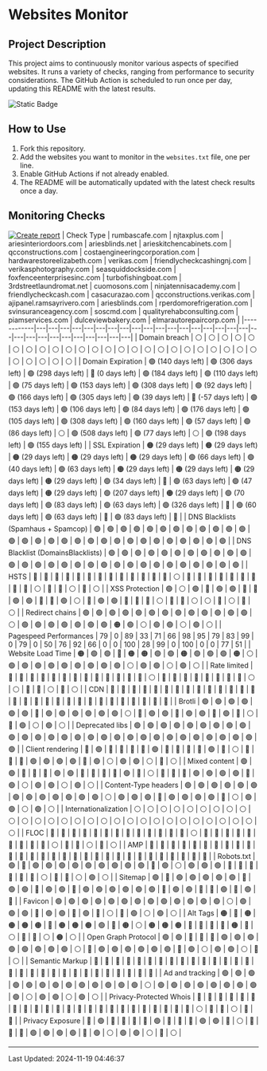 # Websites Monitor
## Project Description

This project aims to continuously monitor various aspects of specified websites. It runs a variety of checks, ranging from performance to security considerations. The GitHub Action is scheduled to run once per day, updating this README with the latest results.

![Static Badge](https://img.shields.io/badge/project_status-alpha-red?style=for-the-badge&logo=github)

## How to Use

1. Fork this repository.
2. Add the websites you want to monitor in the `websites.txt` file, one per line.
3. Enable GitHub Actions if not already enabled.
4. The README will be automatically updated with the latest check results once a day.


## Monitoring Checks
[![Create report](https://github.com/fabriziosalmi/websites-monitor/actions/workflows/create-report.yml/badge.svg)](https://github.com/fabriziosalmi/websites-monitor/actions/workflows/create-report.yml)
| Check Type | rumbascafe.com | njtaxplus.com | ariesinteriordoors.com | ariesblinds.net | arieskitchencabinets.com | qcconstructions.com | costaengineeringcorporation.com | hardwarestoreelizabeth.com | verikas.com | friendlycheckcashingnj.com | verikasphotography.com | seasquiddockside.com | foxfenceenterprisesinc.com | turbofishingboat.com | 3rdstreetlaundromat.net | cuomosons.com | ninjatennisacademy.com | friendlycheckcash.com | casacurazao.com | qcconstructions.verikas.com | ajipanel.ramsayrivero.com | ariesblinds.com | rperdomorefrigeration.com | svinsuranceagency.com | soscmd.com | qualityrehabconsulting.com | piamservices.com | dulceviewbakery.com | elmarautorepaircorp.com |
|------------|---|---|---|---|---|---|---|---|---|---|---|---|---|---|---|---|---|---|---|---|---|---|---|---|---|---|---|---|---|
| Domain breach | ⚪ | ⚪ | ⚪ | ⚪ | ⚪ | ⚪ | ⚪ | ⚪ | ⚪ | ⚪ | ⚪ | ⚪ | ⚪ | ⚪ | ⚪ | ⚪ | ⚪ | ⚪ | ⚪ | ⚪ | ⚪ | ⚪ | ⚪ | ⚪ | ⚪ | ⚪ | ⚪ | ⚪ | ⚪ | 
| Domain Expiration | 🟢 (140 days left) | 🟢 (306 days left) | 🟢 (298 days left) | 🔴 (0 days left) | 🟢 (184 days left) | 🟢 (110 days left) | 🟢 (75 days left) | 🟢 (153 days left) | 🟢 (308 days left) | 🟢 (92 days left) | 🟢 (166 days left) | 🟢 (305 days left) | 🟢 (39 days left) | 🔴 (-57 days left) | 🟢 (153 days left) | 🟢 (106 days left) | 🟢 (84 days left) | 🟢 (176 days left) | 🟢 (105 days left) | 🟢 (308 days left) | 🟢 (160 days left) | 🟢 (57 days left) | 🟢 (86 days left) | ⚪ | 🟢 (508 days left) | 🟢 (77 days left) | ⚪ | 🟢 (198 days left) | 🟢 (155 days left) | 
| SSL Expiration | 🟠 (29 days left) | 🟠 (29 days left) | 🟠 (29 days left) | 🟠 (29 days left) | 🟠 (29 days left) | 🟢 (66 days left) | 🟢 (40 days left) | 🟢 (63 days left) | 🟠 (29 days left) | 🟠 (29 days left) | 🟠 (29 days left) | 🟠 (29 days left) | 🟢 (34 days left) | 🔴 | 🟢 (63 days left) | 🟢 (47 days left) | 🟠 (29 days left) | 🟢 (207 days left) | 🟠 (29 days left) | 🟢 (70 days left) | 🟢 (83 days left) | 🟢 (63 days left) | 🟢 (326 days left) | 🔴 | 🟢 (60 days left) | 🟢 (63 days left) | 🔴 | 🟢 (83 days left) | 🔴 | 
| DNS Blacklists (Spamhaus + Spamcop) | 🟢 | 🟢 | 🟢 | 🟢 | 🟢 | 🟢 | 🟢 | 🟢 | 🟢 | 🟢 | 🟢 | 🟢 | 🟢 | 🟢 | 🟢 | 🟢 | 🟢 | 🟢 | 🟢 | 🟢 | 🟢 | 🟢 | 🟢 | 🟢 | 🟢 | 🟢 | 🟢 | 🟢 | 🟢 | 
| DNS Blacklist (DomainsBlacklists) | 🟢 | 🟢 | 🟢 | 🟢 | 🟢 | 🟢 | 🟢 | 🟢 | 🟢 | 🟢 | 🟢 | 🟢 | 🟢 | 🟢 | 🟢 | 🟢 | 🟢 | 🟢 | 🟢 | 🟢 | 🟢 | 🟢 | 🟢 | 🟢 | 🟢 | 🟢 | 🟢 | 🟢 | 🟢 | 
| HSTS | 🔴 | 🔴 | 🔴 | 🔴 | 🔴 | 🔴 | 🔴 | 🔴 | 🔴 | 🔴 | 🔴 | 🔴 | 🔴 | ⚪ | 🔴 | 🔴 | 🔴 | 🔴 | 🔴 | 🔴 | 🔴 | 🔴 | 🔴 | ⚪ | 🔴 | 🔴 | ⚪ | 🔴 | ⚪ | 
| XSS Protection | 🟢 | ⚪ | 🟢 | 🔴 | 🟢 | 🟢 | 🔴 | 🔴 | 🟢 | 🟢 | 🔴 | 🔴 | 🟢 | ⚪ | 🔴 | 🟢 | 🟢 | 🔴 | 🔴 | 🔴 | ⚪ | 🔴 | 🔴 | ⚪ | ⚪ | 🔴 | ⚪ | 🔴 | ⚪ | 
| Redirect chains | 🟢 | 🟢 | 🟢 | 🟢 | 🟢 | 🟢 | 🟢 | 🟢 | 🟢 | 🟢 | 🟢 | 🟢 | 🟢 | ⚪ | 🟢 | 🟢 | 🟢 | 🟢 | 🟢 | 🟢 | 🟢 | 🟠 | 🟢 | ⚪ | 🟢 | 🟢 | ⚪ | 🟢 | ⚪ | 
| Pagespeed Performances | 79 | 0 | 89 | 33 | 71 | 66 | 98 | 95 | 79 | 83 | 99 | 0 | 79 | 0 | 50 | 76 | 92 | 66 | 0 | 0 | 100 | 28 | 99 | 0 | 100 | 0 | 0 | 77 | 51 | 
| Website Load Time | 🟠 | 🟢 | 🟢 | 🔴 | 🟠 | 🟠 | 🟢 | 🟢 | 🟠 | 🟢 | 🟢 | 🟢 | 🟠 | ⚪ | 🟢 | 🟢 | 🟢 | 🟢 | 🟢 | 🟢 | 🟢 | 🟢 | 🟢 | ⚪ | 🟢 | 🟢 | ⚪ | 🟢 | ⚪ | 
| Rate limited | 🔴 | 🔴 | 🔴 | 🔴 | 🔴 | 🔴 | 🔴 | 🔴 | 🔴 | 🔴 | 🔴 | 🔴 | 🔴 | ⚪ | 🔴 | 🔴 | 🔴 | 🔴 | 🔴 | 🔴 | 🔴 | 🔴 | ⚪ | ⚪ | 🔴 | 🔴 | ⚪ | 🔴 | ⚪ | 
| CDN | 🔴 | 🔴 | 🔴 | 🔴 | 🔴 | 🔴 | 🔴 | 🔴 | 🔴 | 🔴 | 🔴 | 🔴 | 🔴 | 🔴 | 🔴 | 🔴 | 🔴 | 🔴 | 🔴 | 🔴 | 🔴 | 🔴 | 🔴 | 🔴 | 🔴 | 🔴 | 🔴 | 🔴 | 🔴 | 
| Brotli | 🟢 | 🟢 | 🟢 | 🟢 | 🟢 | 🟢 | 🔴 | 🟢 | 🟢 | 🟢 | 🟢 | 🟢 | 🟢 | ⚪ | 🔴 | 🟢 | 🟢 | 🔴 | 🟢 | 🟢 | 🔴 | 🟢 | 🔴 | ⚪ | 🔴 | 🟢 | ⚪ | 🟢 | ⚪ | 
| Deprecated libs | 🟢 | 🟢 | 🟢 | 🟢 | 🟢 | 🟢 | 🟢 | 🟢 | 🟢 | 🟢 | 🟢 | 🟢 | 🟢 | 🟢 | 🟢 | 🟢 | 🟢 | 🟢 | 🟢 | 🟢 | 🟢 | 🟢 | 🟢 | 🟢 | 🟢 | 🟢 | 🟢 | 🟢 | 🟢 | 
| Client rendering | 🔴 | 🟢 | 🔴 | 🔴 | 🔴 | 🔴 | 🟢 | 🔴 | 🔴 | 🔴 | 🔴 | 🟢 | 🔴 | ⚪ | 🔴 | 🔴 | 🔴 | 🟢 | 🟢 | 🟢 | 🟢 | 🔴 | 🟢 | ⚪ | 🟢 | 🟢 | ⚪ | 🔴 | ⚪ | 
| Mixed content | 🟢 | 🟢 | 🔴 | 🔴 | 🔴 | 🟢 | 🟢 | 🔴 | 🔴 | 🔴 | 🔴 | 🟢 | 🔴 | ⚪ | 🔴 | 🔴 | 🔴 | 🟢 | 🟢 | 🟢 | 🟢 | 🔴 | 🟢 | ⚪ | 🟢 | 🟢 | ⚪ | 🟢 | ⚪ | 
| Content-Type headers | 🟢 | 🟢 | 🟢 | 🟢 | 🟢 | 🟢 | 🟢 | 🟢 | 🟢 | 🟢 | 🟢 | 🟢 | 🟢 | ⚪ | 🟢 | 🟢 | 🟢 | 🔴 | 🟢 | 🟢 | 🟢 | 🟢 | 🔴 | ⚪ | 🟢 | 🟢 | ⚪ | 🟢 | ⚪ | 
| Internationalization | ⚪ | ⚪ | ⚪ | ⚪ | ⚪ | ⚪ | ⚪ | ⚪ | ⚪ | ⚪ | ⚪ | ⚪ | ⚪ | ⚪ | ⚪ | ⚪ | ⚪ | ⚪ | ⚪ | ⚪ | ⚪ | ⚪ | ⚪ | ⚪ | ⚪ | ⚪ | ⚪ | ⚪ | ⚪ | 
| FLOC | 🔴 | 🔴 | 🔴 | 🔴 | 🔴 | 🔴 | 🔴 | 🔴 | 🔴 | 🔴 | 🔴 | 🔴 | 🔴 | ⚪ | 🔴 | 🔴 | 🔴 | 🔴 | 🔴 | 🔴 | 🔴 | 🔴 | 🔴 | ⚪ | 🔴 | 🔴 | ⚪ | 🔴 | ⚪ | 
| AMP | 🔴 | 🔴 | 🔴 | 🔴 | 🔴 | 🔴 | 🔴 | 🔴 | 🔴 | 🔴 | 🔴 | 🔴 | 🔴 | 🔴 | 🔴 | 🔴 | 🔴 | 🔴 | 🔴 | 🔴 | 🔴 | 🔴 | 🔴 | 🔴 | 🔴 | 🔴 | 🔴 | 🔴 | 🔴 | 
| Robots.txt | 🟢 | 🔴 | 🟢 | 🟢 | 🟢 | 🟢 | 🟢 | 🟢 | 🟢 | 🟢 | 🟢 | 🔴 | 🟢 | ⚪ | 🟢 | 🟢 | 🟢 | 🔴 | 🔴 | 🔴 | 🔴 | 🔴 | 🔴 | ⚪ | 🔴 | 🔴 | ⚪ | 🟢 | ⚪ | 
| Sitemap | 🟢 | 🔴 | 🟢 | 🟢 | 🟢 | 🟢 | 🟢 | 🔴 | 🟢 | 🟢 | 🔴 | 🟢 | 🟢 | 🔴 | 🟢 | 🟢 | 🟢 | 🟢 | 🟢 | 🟢 | 🔴 | 🟢 | 🟢 | 🔴 | 🔴 | 🟢 | 🔴 | 🟢 | 🔴 | 
| Favicon | 🟢 | 🟢 | 🟢 | 🟢 | 🟢 | 🟢 | 🟢 | 🟢 | 🟢 | 🟢 | 🟢 | 🟢 | 🟢 | ⚪ | 🟢 | 🟢 | 🟢 | 🔴 | 🟢 | 🟢 | 🔴 | 🟢 | 🔴 | ⚪ | 🔴 | 🟢 | ⚪ | 🟢 | ⚪ | 
| Alt Tags | 🟠 | 🔴 | 🟠 | 🟠 | 🟠 | 🟠 | 🔴 | 🟠 | 🟠 | 🟠 | 🟢 | 🔴 | 🟠 | ⚪ | 🟠 | 🟠 | 🟠 | 🔴 | 🔴 | 🔴 | 🔴 | 🟠 | 🔴 | ⚪ | 🔴 | 🔴 | ⚪ | 🟠 | ⚪ | 
| Open Graph Protocol | 🟢 | 🟢 | 🔴 | 🔴 | 🔴 | 🟢 | 🟢 | 🟢 | 🟢 | 🟢 | 🟢 | 🟢 | 🟢 | ⚪ | 🔴 | 🟢 | 🟢 | 🟢 | 🟢 | 🟢 | 🟢 | 🔴 | 🟢 | ⚪ | 🟢 | 🟢 | ⚪ | 🔴 | ⚪ | 
| Semantic Markup | 🔴 | 🔴 | 🔴 | 🔴 | 🔴 | 🔴 | 🔴 | 🔴 | 🔴 | 🔴 | 🔴 | 🔴 | 🔴 | 🔴 | 🔴 | 🔴 | 🔴 | 🔴 | 🔴 | 🔴 | 🔴 | 🔴 | 🔴 | 🔴 | 🔴 | 🔴 | 🔴 | 🔴 | 🔴 | 
| Ad and tracking | 🟢 | 🟢 | 🟢 | 🟢 | 🟢 | 🟢 | 🟢 | 🟢 | 🟢 | 🟢 | 🟢 | 🟢 | 🟢 | ⚪ | 🟢 | 🟢 | 🟢 | 🟢 | 🟢 | 🟢 | 🟢 | 🟢 | 🟢 | ⚪ | 🟢 | 🟢 | ⚪ | 🟢 | ⚪ | 
| Privacy-Protected Whois | 🔴 | 🔴 | 🔴 | 🔴 | 🔴 | 🔴 | 🔴 | 🔴 | 🔴 | 🔴 | 🔴 | 🔴 | 🔴 | 🔴 | 🔴 | 🔴 | 🔴 | 🔴 | 🔴 | 🔴 | 🔴 | 🔴 | 🔴 | ⚪ | 🔴 | 🔴 | ⚪ | 🔴 | 🔴 | 
| Privacy Exposure | 🔴 | 🟢 | 🔴 | 🔴 | 🔴 | 🔴 | 🟢 | 🔴 | 🔴 | 🔴 | 🟢 | 🟢 | 🔴 | ⚪ | 🔴 | 🔴 | 🔴 | 🟢 | 🟢 | 🟢 | 🟢 | 🔴 | 🟢 | ⚪ | 🟢 | 🟢 | ⚪ | 🔴 | ⚪ | 

---
Last Updated: 2024-11-19 04:46:37
